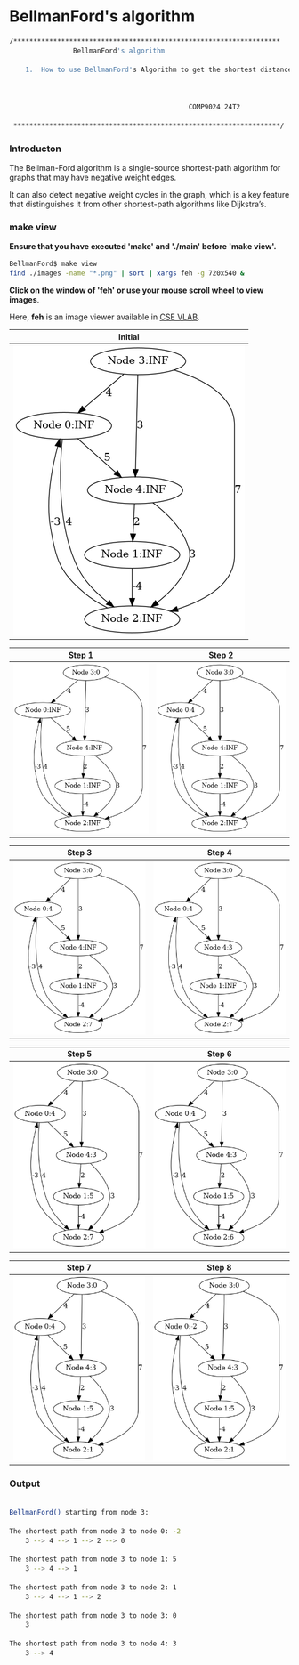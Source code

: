# BellmanFord's algorithm

``` sh
/*******************************************************************
                BellmanFord's algorithm 

    1.  How to use BellmanFord's Algorithm to get the shortest distances 



                                             COMP9024 24T2

 *******************************************************************/
``` 
### Introducton

The Bellman-Ford algorithm is a single-source shortest-path algorithm for graphs that may have negative weight edges. 

It can also detect negative weight cycles in the graph, which is a key feature that distinguishes it from other shortest-path algorithms like Dijkstra’s.

### make view

**Ensure that you have executed 'make' and './main' before 'make view'.**


```sh
BellmanFord$ make view
find ./images -name "*.png" | sort | xargs feh -g 720x540 &
```

**Click on the window of 'feh' or use your mouse scroll wheel to view images**.

Here, **feh** is an image viewer available in [CSE VLAB](https://vlabgateway.cse.unsw.edu.au/).


| Initial | 
|:-------------:|
| <img src="images/BellmanFord_0000.png" width="100%" height="100%"> |  


| Step 1 |  Step 2 | 
|:-------------:|:-------------:|
| <img src="images/BellmanFord_0001.png" width="100%" height="100%"> |  <img src="images/BellmanFord_0002.png" width="100%" height="100%"> | 


| Step 3 |  Step 4 | 
|:-------------:|:-------------:|
| <img src="images/BellmanFord_0003.png" width="100%" height="100%"> |  <img src="images/BellmanFord_0004.png" width="100%" height="100%"> | 

| Step 5 |  Step 6 | 
|:-------------:|:-------------:|
| <img src="images/BellmanFord_0005.png" width="100%" height="100%"> |  <img src="images/BellmanFord_0006.png" width="100%" height="100%"> | 

| Step 7 |  Step 8 | 
|:-------------:|:-------------:|
| <img src="images/BellmanFord_0007.png" width="100%" height="100%"> |  <img src="images/BellmanFord_0008.png" width="100%" height="100%"> | 


### Output

```sh

BellmanFord() starting from node 3:

The shortest path from node 3 to node 0: -2
	3 --> 4 --> 1 --> 2 --> 0

The shortest path from node 3 to node 1: 5
	3 --> 4 --> 1

The shortest path from node 3 to node 2: 1
	3 --> 4 --> 1 --> 2

The shortest path from node 3 to node 3: 0
	3

The shortest path from node 3 to node 4: 3
	3 --> 4


```

